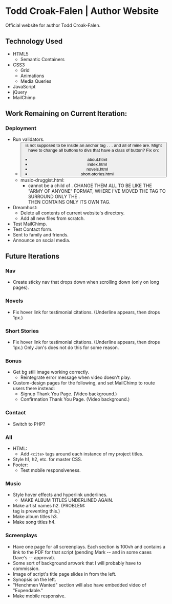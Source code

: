 # Todd Croak-Falen | Author Website
Official website for author Todd Croak-Falen.

## Technology Used

- HTML5
  - Semantic Containers
- CSS3
  - Grid
  - Animations
  - Media Queries
- JavaScript
- jQuery
- MailChimp

## Work Remaining on Current Iteration:

### Deployment

- Run validators.
  - <button> is not supposed to be inside an anchor tag . . . and all of mine are. Might have to change all buttons to divs that have a class of button? Fix on:
    - about.html
    - index.html
    - novels.html
    - short-stories.html
  - music-druggist.html:
    - <figcaption> cannot be a child of <a>. CHANGE THEM ALL TO BE LIKE THE "ARMY OF ANYONE" FORMAT, WHERE I'VE MOVED THE </A> TAG TO SURROUND ONLY THE <IMG>. <FIGCAPTION> THEN CONTAINS ONLY ITS OWN <A> TAG.
- Dreamhost:
  - Delete all contents of current website's directory.
  - Add all new files from scratch.
- Test MailChimp.
- Test Contact form.
- Sent to family and friends.
- Announce on social media.

## Future Iterations

### Nav

- Create sticky nav that drops down when scrolling down (only on long pages).

### Novels

- Fix hover link for testimonial citations. (Underline appears, then drops 1px.)

### Short Stories

- Fix hover link for testimonial citations. (Underline appears, then drops 1px.) Only Jon's does not do this for some reason.

### Bonus

- Get bg still image working correctly.
  - Reintegrate error message when video doesn't play.
- Custom-design pages for the following, and set MailChimp to route users there instead:
  - Signup Thank You Page. (Video background.)
  - Confirmation Thank You Page. (Video background.)

### Contact

- Switch to PHP?

### All

- HTML:
  - Add `<cite>` tags around each instance of my project titles.
- Style h1, h2, etc. for master CSS.
- Footer:
  - Test mobile responsiveness.

### Music

- Style hover effects and hyperlink underlines.
  - MAKE ALBUM TITLES UNDERLINED AGAIN.
- Make artist names h2. (PROBLEM: <summary> tag is preventing this.)
- Make album titles h3.
- Make song titles h4.

### Screenplays

- Have one page for all screenplays. Each section is 100vh and contains a link to the PDF for that script (pending Mark -- and in some cases Dave's -- approval).
- Some sort of background artwork that I will probably have to commission.
- Image of script's title page slides in from the left.
- Synopsis on the left.
- "Henchmen Wanted" section will also have embedded video of "Expendable."
- Make mobile responsive.